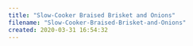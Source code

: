 ```yaml
---
title: "Slow-Cooker Braised Brisket and Onions"
filename: "Slow-Cooker-Braised-Brisket-and-Onions"
created: 2020-03-31 16:54:32
---
```

